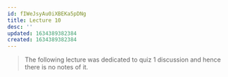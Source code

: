 ```yaml
---
id: fIWeJsyAu0iXBEKa5pDNg
title: Lecture 10
desc: ''
updated: 1634389382384
created: 1634389382384
---
```



> The following lecture was dedicated to quiz 1 discussion and hence there is no notes of it.

